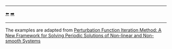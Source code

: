 ***
[⬅️](../059/README.md "Previous example")
[➡️](../README.md "Go up one directory level")
***

The examples are adapted from [Perturbation Function Iteration Method: A New Framework for Solving Periodic Solutions of Non-linear and Non-smooth Systems](https://doi.org/10.48550/arXiv.2510.23071)
